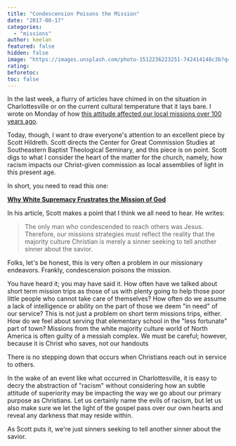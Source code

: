 ```yaml
---
title: "Condescension Poisons the Mission"
date: "2017-08-17"
categories: 
  - "missions"
author: keelan
featured: false
hidden: false
image: "https://images.unsplash.com/photo-1512236223251-742414148c3b?q=80&w=1974&auto=format&fit=crop&ixlib=rb-4.0.3&ixid=M3wxMjA3fDB8MHxwaG90by1wYWdlfHx8fGVufDB8fHx8fA%3D%3D"
rating:
beforetoc:
toc: false
---
```


In the last week, a flurry of articles have chimed in on the situation in Charlottesville or on the current cultural temperature that it lays bare. I wrote on Monday of how [this attitude affected our local missions over 100 years ago](http://blog.keelancook.com/2017/08/does-our-attitude-need-to-be-changed-thoughts-after-charlottesville.html).

Today, though, I want to draw everyone's attention to an excellent piece by Scott Hildreth. Scott directs the Center for Great Commission Studies at Southeastern Baptist Theological Seminary, and this piece is on point. Scott digs to what I consider the heart of the matter for the church, namely, how racism impacts our Christ-given commission as local assemblies of light in this present age.

In short, you need to read this one:

[**Why White Supremacy Frustrates the Mission of God**](http://www.thecgcs.org/2017/08/why-white-supremacy-frustrates-the-mission-of-god/)

In his article, Scott makes a point that I think we all need to hear. He writes:

> The only man who condescended to reach others was Jesus. Therefore, our missions strategies must reflect the reality that the majority culture Christian is merely a sinner seeking to tell another sinner about the savior.

Folks, let's be honest, this is very often a problem in our missionary endeavors. Frankly, condescension poisons the mission.

You have heard it; you may have said it. How often have we talked about short term mission trips as those of us with plenty going to help those poor little people who cannot take care of themselves? How often do we assume a lack of intelligence or ability on the part of those we deem "in need" of our service? This is not just a problem on short term missions trips, either. How do we feel about serving that elementary school in the "less fortunate" part of town? Missions from the white majority culture world of North America is often guilty of a messiah complex. We must be careful; however, because it is Christ who saves, not our handouts

There is no stepping down that occurs when Christians reach out in service to others.

In the wake of an event like what occurred in Charlottesville, it is easy to decry the abstraction of "racism" without considering how an subtle attitude of superiority may be impacting the way we go about our primary purpose as Christians. Let us certainly name the evils of racism, but let us also make sure we let the light of the gospel pass over our own hearts and reveal any darkness that may reside within.

As Scott puts it, we're just sinners seeking to tell another sinner about the savior.
